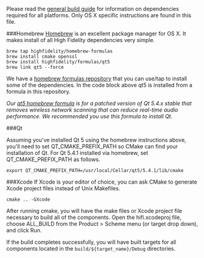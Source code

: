 Please read the [general build guide](BUILD.md) for information on dependencies required for all platforms. Only OS X specific instructions are found in this file.

###Homebrew
[Homebrew](http://brew.sh/) is an excellent package manager for OS X. It makes install of all High Fidelity dependencies very simple.

    brew tap highfidelity/homebrew-formulas
    brew install cmake openssl
    brew install highfidelity/formulas/qt5
    brew link qt5 --force

We have a [homebrew formulas repository](https://github.com/highfidelity/homebrew-formulas) that you can use/tap to install some of the dependencies. In the code block above qt5 is installed from a formula in this repository.

*Our [qt5 homebrew formula](https://raw.github.com/highfidelity/homebrew-formulas/master/qt5.rb) is for a patched version of Qt 5.4.x stable that removes wireless network scanning that can reduce real-time audio performance. We recommended you use this formula to install Qt.*

###Qt

Assuming you've installed Qt 5 using the homebrew instructions above, you'll need to set QT_CMAKE_PREFIX_PATH so CMake can find your installation of Qt. For Qt 5.4.1 installed via homebrew, set QT_CMAKE_PREFIX_PATH as follows.

    export QT_CMAKE_PREFIX_PATH=/usr/local/Cellar/qt5/5.4.1/lib/cmake

###Xcode
If Xcode is your editor of choice, you can ask CMake to generate Xcode project files instead of Unix Makefiles.

    cmake .. -GXcode

After running cmake, you will have the make files or Xcode project file necessary to build all of the components. Open the hifi.xcodeproj file, choose ALL_BUILD from the Product > Scheme menu (or target drop down), and click Run.

If the build completes successfully, you will have built targets for all components located in the `build/${target_name}/Debug` directories.

